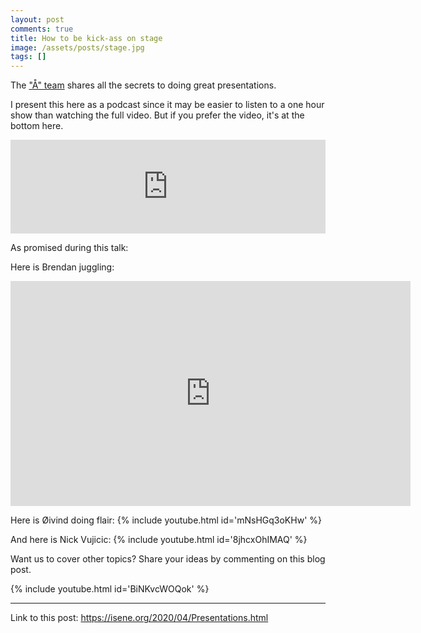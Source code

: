 ```yaml
---
layout: post
comments: true
title: How to be kick-ass on stage 
image: /assets/posts/stage.jpg
tags: []
---
```


The ["Å" team](https://a-circle.no/) shares all the secrets to doing great presentations.

I present this here as a podcast since it may be easier to listen to a one
hour show than watching the full video. But if you prefer the video, it's at
the bottom here.

<center><iframe src="https://anchor.fm/isene/embed/episodes/Episode-20-5932---How-to-be-kick-ass-on-stage-eco97h" width="100%" frameborder="0" scrolling="no"></iframe></center>

As promised during this talk:

Here is Brendan juggling:
<center> <iframe title="vimeo-player" src="https://player.vimeo.com/video/125197180" width="640" height="360" frameborder="0" allowfullscreen></iframe> </center>

Here is Øivind doing flair: 
{% include youtube.html id='mNsHGq3oKHw' %}

And here is Nick Vujicic:
{% include youtube.html id='8jhcxOhIMAQ' %}

Want us to cover other topics? Share your ideas by commenting on this blog
post.

{% include youtube.html id='BiNKvcWOQok' %}

---
Link to this post: <https://isene.org/2020/04/Presentations.html>

